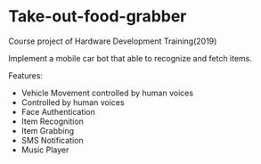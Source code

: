 # Take-out-food-grabber
Course project of Hardware Development Training(2019)

Implement a mobile car bot that able to recognize and fetch items.

Features:

- Vehicle Movement controlled by human voices
- Controlled by human voices
- Face Authentication
- Item Recognition
- Item Grabbing
- SMS Notification
- Music Player
